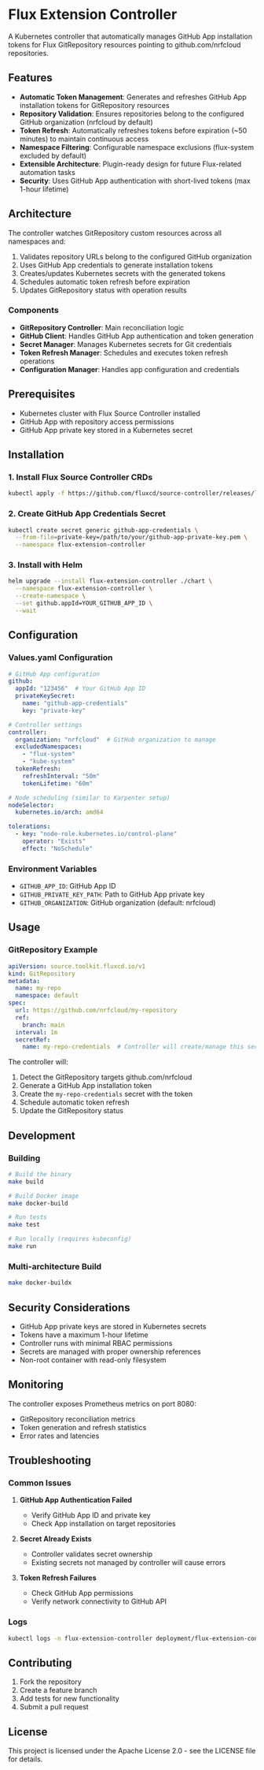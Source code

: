 # Flux Extension Controller

A Kubernetes controller that automatically manages GitHub App installation tokens for Flux GitRepository resources pointing to github.com/nrfcloud repositories.

## Features

- **Automatic Token Management**: Generates and refreshes GitHub App installation tokens for GitRepository resources
- **Repository Validation**: Ensures repositories belong to the configured GitHub organization (nrfcloud by default)
- **Token Refresh**: Automatically refreshes tokens before expiration (~50 minutes) to maintain continuous access
- **Namespace Filtering**: Configurable namespace exclusions (flux-system excluded by default)
- **Extensible Architecture**: Plugin-ready design for future Flux-related automation tasks
- **Security**: Uses GitHub App authentication with short-lived tokens (max 1-hour lifetime)

## Architecture

The controller watches GitRepository custom resources across all namespaces and:

1. Validates repository URLs belong to the configured GitHub organization
2. Uses GitHub App credentials to generate installation tokens
3. Creates/updates Kubernetes secrets with the generated tokens
4. Schedules automatic token refresh before expiration
5. Updates GitRepository status with operation results

### Components

- **GitRepository Controller**: Main reconciliation logic
- **GitHub Client**: Handles GitHub App authentication and token generation
- **Secret Manager**: Manages Kubernetes secrets for Git credentials
- **Token Refresh Manager**: Schedules and executes token refresh operations
- **Configuration Manager**: Handles app configuration and credentials

## Prerequisites

- Kubernetes cluster with Flux Source Controller installed
- GitHub App with repository access permissions
- GitHub App private key stored in a Kubernetes secret

## Installation

### 1. Install Flux Source Controller CRDs

```bash
kubectl apply -f https://github.com/fluxcd/source-controller/releases/latest/download/source-controller.crds.yaml
```

### 2. Create GitHub App Credentials Secret

```bash
kubectl create secret generic github-app-credentials \
  --from-file=private-key=/path/to/your/github-app-private-key.pem \
  --namespace flux-extension-controller
```

### 3. Install with Helm

```bash
helm upgrade --install flux-extension-controller ./chart \
  --namespace flux-extension-controller \
  --create-namespace \
  --set github.appId=YOUR_GITHUB_APP_ID \
  --wait
```

## Configuration

### Values.yaml Configuration

```yaml
# GitHub App configuration
github:
  appId: "123456"  # Your GitHub App ID
  privateKeySecret:
    name: "github-app-credentials"
    key: "private-key"

# Controller settings
controller:
  organization: "nrfcloud"  # GitHub organization to manage
  excludedNamespaces:
    - "flux-system"
    - "kube-system"
  tokenRefresh:
    refreshInterval: "50m"
    tokenLifetime: "60m"

# Node scheduling (similar to Karpenter setup)
nodeSelector:
  kubernetes.io/arch: amd64

tolerations:
  - key: "node-role.kubernetes.io/control-plane"
    operator: "Exists"
    effect: "NoSchedule"
```

### Environment Variables

- `GITHUB_APP_ID`: GitHub App ID
- `GITHUB_PRIVATE_KEY_PATH`: Path to GitHub App private key
- `GITHUB_ORGANIZATION`: GitHub organization (default: nrfcloud)

## Usage

### GitRepository Example

```yaml
apiVersion: source.toolkit.fluxcd.io/v1
kind: GitRepository
metadata:
  name: my-repo
  namespace: default
spec:
  url: https://github.com/nrfcloud/my-repository
  ref:
    branch: main
  interval: 1m
  secretRef:
    name: my-repo-credentials  # Controller will create/manage this secret
```

The controller will:
1. Detect the GitRepository targets github.com/nrfcloud
2. Generate a GitHub App installation token
3. Create the `my-repo-credentials` secret with the token
4. Schedule automatic token refresh
5. Update the GitRepository status

## Development

### Building

```bash
# Build the binary
make build

# Build Docker image
make docker-build

# Run tests
make test

# Run locally (requires kubeconfig)
make run
```

### Multi-architecture Build

```bash
make docker-buildx
```

## Security Considerations

- GitHub App private keys are stored in Kubernetes secrets
- Tokens have a maximum 1-hour lifetime
- Controller runs with minimal RBAC permissions
- Secrets are managed with proper ownership references
- Non-root container with read-only filesystem

## Monitoring

The controller exposes Prometheus metrics on port 8080:

- GitRepository reconciliation metrics
- Token generation and refresh statistics
- Error rates and latencies

## Troubleshooting

### Common Issues

1. **GitHub App Authentication Failed**
   - Verify GitHub App ID and private key
   - Check App installation on target repositories

2. **Secret Already Exists**
   - Controller validates secret ownership
   - Existing secrets not managed by controller will cause errors

3. **Token Refresh Failures**
   - Check GitHub App permissions
   - Verify network connectivity to GitHub API

### Logs

```bash
kubectl logs -n flux-extension-controller deployment/flux-extension-controller
```

## Contributing

1. Fork the repository
2. Create a feature branch
3. Add tests for new functionality
4. Submit a pull request

## License

This project is licensed under the Apache License 2.0 - see the LICENSE file for details.

